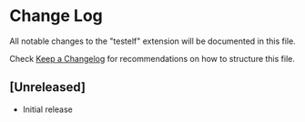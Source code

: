 # Change Log

All notable changes to the "testelf" extension will be documented in this file.

Check [Keep a Changelog](http://keepachangelog.com/) for recommendations on how to structure this file.

## [Unreleased]

- Initial release